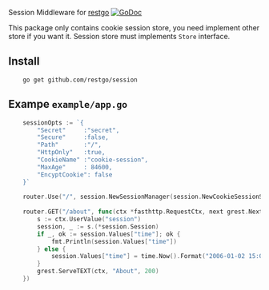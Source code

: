 Session Middleware for [restgo](https://github.com/restgo/restgo)
[![GoDoc](https://godoc.org/github.com/restgo/session?status.svg)](https://godoc.org/github.com/restgo/session)

This package only contains cookie session store, you need implement other store if you want it.
Session store must implements `Store` interface.

## Install
```
    go get github.com/restgo/session
```

## Exampe `example/app.go`
```go
    sessionOpts := `{
        "Secret"     :"secret",
        "Secure"     :false,
        "Path"       :"/",
        "HttpOnly"   :true,
        "CookieName" :"cookie-session",
        "MaxAge"     : 84600,
        "EncyptCookie": false
    }`
    
    router.Use("/", session.NewSessionManager(session.NewCookieSessionStore(), sessionOpts))
    
    router.GET("/about", func(ctx *fasthttp.RequestCtx, next grest.Next) {
        s := ctx.UserValue("session")
        session, _ := s.(*session.Session)
        if _, ok := session.Values["time"]; ok {
            fmt.Println(session.Values["time"])
        } else {
            session.Values["time"] = time.Now().Format("2006-01-02 15:04:05")
        }
        grest.ServeTEXT(ctx, "About", 200)
    })
```